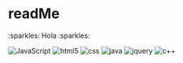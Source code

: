 # readMe

<p>:sparkles: Hola :sparkles:</p>

<p>
    <img alt="JavaScript" src="https://img.shields.io/badge/JavaScript-yellow">
    <img alt="html5" src="https://img.shields.io/badge/-HTML5-E34F26?style=flat-square&logo=html5">
    <img alt="css" src="https://img.shields.io/badge/HTML%20&%20CSS-blue">
    <img alt="java" src="https://img.shields.io/badge/Java-red">
    <img alt="jquery" src="https://img.shields.io/badge/jQuery-fuchsia">
    <img alt="c++" src="https://img.shields.io/badge/C++-darkblue">
</p>
